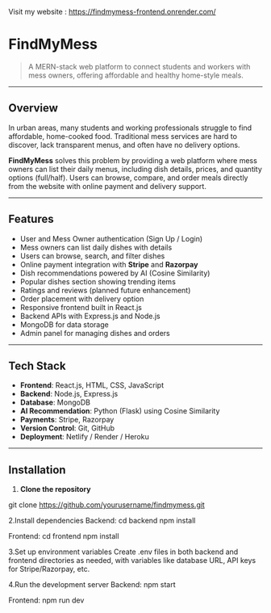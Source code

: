 Visit my website : https://findmymess-frontend.onrender.com/

# FindMyMess

> A MERN-stack web platform to connect students and workers with mess owners, offering affordable and healthy home-style meals.

---

## Overview

In urban areas, many students and working professionals struggle to find affordable, home-cooked food. Traditional mess services are hard to discover, lack transparent menus, and often have no delivery options.  

**FindMyMess** solves this problem by providing a web platform where mess owners can list their daily menus, including dish details, prices, and quantity options (full/half). Users can browse, compare, and order meals directly from the website with online payment and delivery support.

---

## Features

- User and Mess Owner authentication (Sign Up / Login)
- Mess owners can list daily dishes with details
- Users can browse, search, and filter dishes
- Online payment integration with **Stripe** and **Razorpay**
- Dish recommendations powered by AI (Cosine Similarity)
- Popular dishes section showing trending items
- Ratings and reviews (planned future enhancement)
- Order placement with delivery option
- Responsive frontend built in React.js
- Backend APIs with Express.js and Node.js
- MongoDB for data storage
- Admin panel for managing dishes and orders

---

## Tech Stack

- **Frontend**: React.js, HTML, CSS, JavaScript
- **Backend**: Node.js, Express.js
- **Database**: MongoDB
- **AI Recommendation**: Python (Flask) using Cosine Similarity
- **Payments**: Stripe, Razorpay
- **Version Control**: Git, GitHub
- **Deployment**: Netlify / Render / Heroku

---

## Installation

1. **Clone the repository**

git clone https://github.com/yourusername/findmymess.git

2.Install dependencies
Backend:
cd backend
npm install

Frontend:
cd frontend
npm install

3.Set up environment variables
Create .env files in both backend and frontend directories as needed, with variables like database URL, API keys for Stripe/Razorpay, etc.

4.Run the development server
Backend:
npm start

Frontend:
npm run dev
